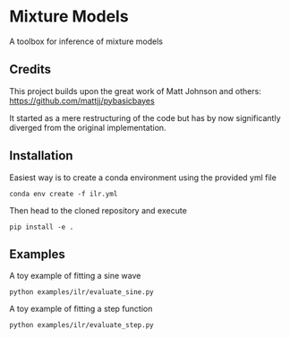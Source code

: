 # Mixture Models

A toolbox for inference of mixture models

## Credits

This project builds upon the great work of Matt Johnson and others: https://github.com/mattjj/pybasicbayes

It started as a mere restructuring of the code but has by now significantly diverged from the original implementation.

## Installation
 
 Easiest way is to create a conda environment using the provided yml file
    
    conda env create -f ilr.yml
    
 Then head to the cloned repository and execute
 
    pip install -e .
    
 ## Examples
 
 A toy example of fitting a sine wave
 
    python examples/ilr/evaluate_sine.py
    
 A toy example of fitting a step function
 
    python examples/ilr/evaluate_step.py